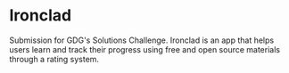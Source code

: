 # Ironclad
Submission for GDG's Solutions Challenge. Ironclad is an app that helps users learn and track their progress using free and open source materials through a rating system.
